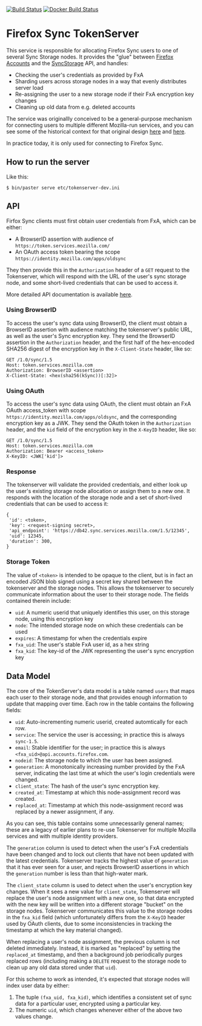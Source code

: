 [![Build Status](https://travis-ci.org/mozilla-services/tokenserver.png?branch=master)](https://travis-ci.org/mozilla-services/tokenserver)
[![Docker Build Status](https://circleci.com/gh/mozilla-services/tokenserver/tree/master.svg?style=shield&circle-token=0fdb6d8d80e18f180132ea25cf9f75a38828591a)](https://circleci.com/gh/mozilla-services/tokenserver)

# Firefox Sync TokenServer

This service is responsible for allocating Firefox Sync users to one of several Sync Storage nodes.
It provides the "glue" between [Firefox Accounts](https://github.com/mozilla/fxa/) and the
[SyncStorage](https://github.com/mozilla-services/server-syncstorage) API, and handles:

* Checking the user's credentials as provided by FxA
* Sharding users across storage nodes in a way that evenly distributes server load
* Re-assigning the user to a new storage node if their FxA encryption key changes
* Cleaning up old data from e.g. deleted accounts

The service was originallly conceived to be a general-purpose mechanism for connecting users
to multiple different Mozilla-run services, and you can see some of the historical context
for that original design [here](https://wiki.mozilla.org/Services/Sagrada/TokenServer)
and [here](https://mozilla-services.readthedocs.io/en/latest/token/index.html).

In practice today, it is only used for connecting to Firefox Sync.

## How to run the server

Like this:

    $ bin/paster serve etc/tokenserver-dev.ini

## API

Firfox Sync clients must first obtain user credentials from FxA, which can be either:

* A BrowserID assertion with audience of `https://token.services.mozilla.com/`
* An OAuth access token bearing the scope `https://identity.mozilla.com/apps/oldsync`

They then provide this in the `Authorization` header of a `GET` request to the Tokenserver,
which will respond with the URL of the user's sync storage node, and some short-lived credentials
that can be used to access it.

More detailed API documentation is available [here](https://mozilla-services.readthedocs.io/en/latest/token/apis.html).

### Using BrowserID

To access the user's sync data using BrowserID, the client must obtain a BrowserID assertion
with audience matching the tokenserver's public URL, as well as the user's Sync encryption key.
They send the BrowserID assertion in the `Authorization` header, and the first half of the
hex-encoded SHA256 digest of the encryption key in the `X-Client-State` header, like so:
```
GET /1.0/sync/1.5
Host: token.services.mozilla.com
Authorization: BrowserID <assertion>
X-Client-State: <hex(sha256(kSync))[:32]>
```

### Using OAuth

To access the user's sync data using OAuth, the client must obtain an FxA OAuth access_token
with scope `https://identity.mozilla.com/apps/oldsync`, and the corresponding encryption key
as a JWK. They send the OAuth token in the `Authorization` header, and the `kid` field of the
encryption key in the `X-KeyID` header, like so:

```
GET /1.0/sync/1.5
Host: token.services.mozilla.com
Authorization: Bearer <access_token>
X-KeyID: <JWK['kid']>
```

### Response

The tokenserver will validate the provided credentials, and either look up the user's existing
storage node allocation or assign them to a new one.  It responds with the location of the
storage node and a set of short-lived credentials that can be used to access it:

```
{
 'id': <token>,
 'key': <request-signing secret>,
 'api_endpoint': 'https://db42.sync.services.mozilla.com/1.5/12345',
 'uid': 12345,
 'duration': 300,
}
```

### Storage Token

The value of `<token>` is intended to be opaque to the client, but is in fact an encoded JSON blob
signed using a secret key shared between the tokenserver and the storage nodes.  This allows
the tokenserver to securely communicate information about the user to their storage node.
The fields contained therein include:

* `uid`: A numeric userid that uniquely identifies this user, on this storage node, using this encryption key
* `node`: The intended storage node on which these credentials can be used
* `expires`: A timestamp for when the credentials expire
* `fxa_uid`: The user's stable FxA user id, as a hex string
* `fxa_kid`: The key-id of the JWK representing the user's sync encryption key


## Data Model

The core of the TokenServer's data model is a table named `users` that maps each user to their storage
node, and that provides enough information to update that mapping over time.  Each row in the table
contains the following fields:

* `uid`: Auto-incrementing numeric userid, created automtically for each row.
* `service`: The service the user is accessing; in practice this is always `sync-1.5`.
* `email`: Stable identifier for the user; in practice this is always `<fxa_uid>@api.accounts.firefox.com`.
* `nodeid`: The storage node to which the user has been assigned.
* `generation`: A monotonically increasing number provided by the FxA server, indicating
                the last time at which the user's login credentials were changed.
* `client_state`: The hash of the user's sync encryption key.
* `created_at`: Timestamp at which this node-assignment record was created.
* `replaced_at`: Timestamp at which this node-assignment record was replaced by a newer assignment, if any.

As you can see, this table contains some unnecessarily general names; these are a legacy of earlier plans
to re-use Tokenserver for multiple Mozilla services and with multiple identity providers.

The `generation` column is used to detect when the user's FxA credentials have been changed
and to lock out clients that have not been updated with the latest credentials.
Tokenserver tracks the highest value of `generation` that it has ever seen for a user,
and rejects BrowserID assertions in which the `generation` number is less than that high-water mark.

The `client_state` column is used to detect when the user's encryption key changes.
When it sees a new value for `client_state`, Tokenserver will replace the user's node assignment
with a new one, so that data encrypted with the new key will be written into a different
storage "bucket" on the storage nodes. Tokenserver communicates this value to the storage nodes
in the `fxa_kid` field (which unfortunately differs from the `X-KeyID` header used by OAuth clients,
due to some inconsistencies in tracking the timestamp at which the key material changed).

When replacing a user's node assignment, the previous column is not deleted immediately.
Instead, it is marked as "replaced" by setting the `replaced_at` timestamp, and then a background
job periodically purges replaced rows (including making a `DELETE` request to the storage node
to clean up any old data stored under that `uid`).

For this scheme to work as intended, it's expected that storage nodes will index user data by either:

1. The tuple `(fxa_uid, fxa_kid)`, which identifies a consistent set of sync data for a particular
   user, encrypted using a particular key.
2. The numeric `uid`, which changes whenever either of the above two values change.